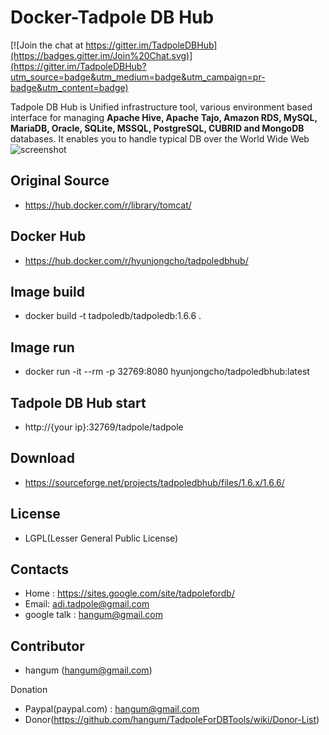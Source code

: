 Docker-Tadpole DB Hub
==
[![Join the chat at https://gitter.im/TadpoleDBHub](https://badges.gitter.im/Join%20Chat.svg)](https://gitter.im/TadpoleDBHub?utm_source=badge&utm_medium=badge&utm_campaign=pr-badge&utm_content=badge)

Tadpole DB Hub is Unified infrastructure tool, various environment based interface for managing <b>Apache Hive, Apache Tajo, Amazon RDS, MySQL, MariaDB, Oracle, SQLite, MSSQL, PostgreSQL, CUBRID and MongoDB</b> databases.
It enables you to handle typical DB over the World Wide Web
![screenshot](https://e99af464-a-62cb3a1a-s-sites.googlegroups.com/site/tadpolefordb/home/TadpoleDBHub_overview.png?height=309&width=400)

Original Source 
-
* https://hub.docker.com/r/library/tomcat/

Docker Hub 
- 
* https://hub.docker.com/r/hyunjongcho/tadpoledbhub/

Image build
-
* docker build -t tadpoledb/tadpoledb:1.6.6 .

Image run
-
* docker run -it --rm -p 32769:8080 hyunjongcho/tadpoledbhub:latest

Tadpole DB Hub start
-
* http://{your ip}:32769/tadpole/tadpole

Download
-
* https://sourceforge.net/projects/tadpoledbhub/files/1.6.x/1.6.6/

License
-
* LGPL(Lesser General Public License)

Contacts
-
* Home : https://sites.google.com/site/tadpolefordb/
* Email: adi.tadpole@gmail.com
* google talk : hangum@gmail.com

Contributor
-
* hangum (hangum@gmail.com)

Donation
- Paypal(paypal.com) : hangum@gmail.com
- Donor(https://github.com/hangum/TadpoleForDBTools/wiki/Donor-List)
